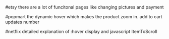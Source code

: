 #etsy
there are a lot of funcitonal pages like changing pictures and payment  

#popmart
the dynamic hover which makes the product zoom in. add to cart updates number  

#netflix
detailed explanation of :hover display and javascript ItemToScroll